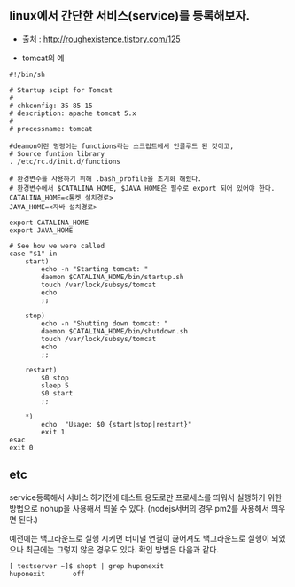 ## linux에서 간단한 서비스(service)를 등록해보자. 

- 출처 : http://roughexistence.tistory.com/125

- tomcat의 예
```
#!/bin/sh

# Startup scipt for Tomcat
#
# chkconfig: 35 85 15
# description: apache tomcat 5.x
#
# processname: tomcat

#deamon이란 명령어는 functions라는 스크립트에서 인클루드 된 것이고,
# Source funtion library
. /etc/rc.d/init.d/functions

# 환경변수를 사용하기 위해 .bash_profile을 초기화 해줬다.
# 환경변수에서 $CATALINA_HOME, $JAVA_HOME은 필수로 export 되어 있어야 한다.
CATALINA_HOME=<톰켓 설치경로>
JAVA_HOME=<자바 설치경로>
 
export CATALINA_HOME
export JAVA_HOME

# See how we were called
case "$1" in
    start)
        echo -n "Starting tomcat: "
        daemon $CATALINA_HOME/bin/startup.sh
        touch /var/lock/subsys/tomcat
        echo
        ;;

    stop)
        echo -n "Shutting down tomcat: "
        daemon $CATALINA_HOME/bin/shutdown.sh
        touch /var/lock/subsys/tomcat
        echo
        ;;

    restart)
        $0 stop
        sleep 5
        $0 start
        ;;

    *)
        echo  "Usage: $0 {start|stop|restart}"
        exit 1
esac
exit 0
```


## etc
service등록해서 서비스 하기전에 테스트 용도로만 프로세스를 띄워서 실행하기 위한 방법으로
nohup을 사용해서 띄울 수 있다.
(nodejs서버의 경우 pm2를 사용해서 띄우면 된다.)

예전에는 백그라운드로 실행 시키면 터미널 연결이 끊어져도 백그라운드로 실행이 되었으나 최근에는 그렇지 않은 경우도 있다.
확인 방법은 다음과 같다.
```
[ testserver ~]$ shopt | grep huponexit
huponexit      	off
```

```
